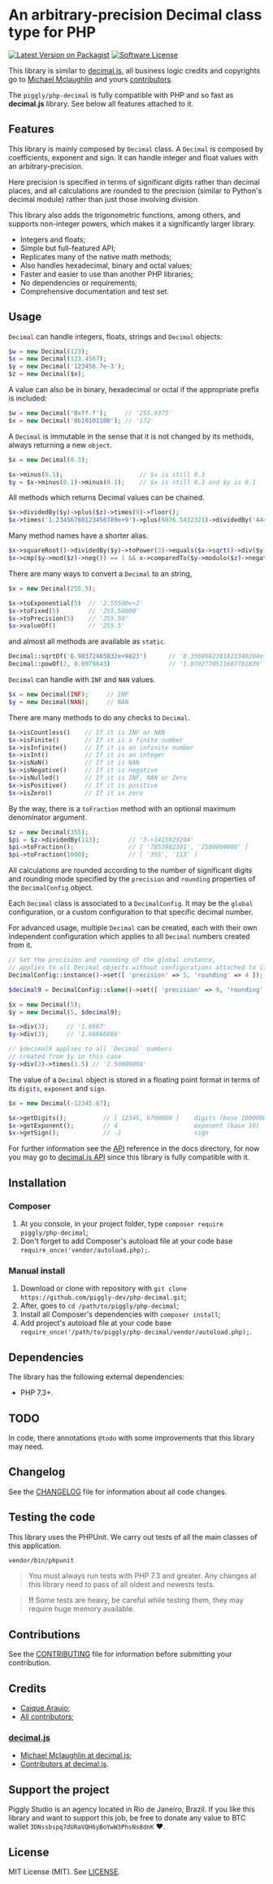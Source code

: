 # An arbitrary-precision Decimal class type for PHP

[![Latest Version on Packagist](https://img.shields.io/packagist/v/piggly/php-decimal.svg?style=flat-square)](https://packagist.org/packages/piggly/php-decimal) [![Software License](https://img.shields.io/badge/license-MIT-brightgreen.svg?style=flat-square)](LICENSE) 

This library is similar to [decimal.js](https://github.com/MikeMcl/decimal.js/), all business logic credits and copyrights go to [Michael Mclaughlin](https://github.com/MikeMcl) and yours [contributors](https://github.com/MikeMcl/decimal.js/graphs/contributors).

The `piggly/php-decimal` is fully compatible with PHP and so fast as **decimal.js** library. See below all features attached to it.

## Features

This library is mainly composed by `Decimal` class. A `Decimal` is composed by coefficients, exponent and sign. It can handle integer and float values with an arbitrary-precision. 

Here precision is specified in terms of significant digits rather than decimal places, and all calculations are rounded to the precision (similar to Python's decimal module) rather than just those involving division.

This library also adds the trigonometric functions, among others, and supports non-integer powers, which makes it a significantly larger library.

* Integers and floats;
* Simple but full-featured API;
* Replicates many of the native math methods;
* Also handles hexadecimal, binary and octal values;
* Faster and easier to use than another PHP libraries;
* No dependencies or requirements;
* Comprehensive documentation and test set.

## Usage

`Decimal` can handle integers, floats, strings and `Decimal` objects:

```php
$w = new Decimal(123);
$x = new Decimal(123.4567);
$y = new Decimal('123456.7e-3');
$z = new Decimal($x);
```

A value can also be in binary, hexadecimal or octal if the appropriate prefix is included:

```php
$w = new Decimal('0xff.f');		// '255.9375'
$x = new Decimal('0b10101100');	// '172'
```

A `Decimal` is immutable in the sense that it is not changed by its methods, always returning a new `object`.

```php
$x = new Decimal(0.3);

$x->minus(0.1);						// $x is still 0.3
$y = $x->minus(0.1)->minus(0.1);	// $x is still 0.3 and $y is 0.1
```

All methods which returns Decimal values can be chained.

```php
$x->dividedBy($y)->plus($z)->times(9)->floor();
$x->times('1.23456780123456789e+9')->plus(9876.5432321)->dividedBy('4444562598.111772')->ceil();
```

Many method names have a shorter alias.

```php
$x->squareRoot()->dividedBy($y)->toPower(3)->equals($x->sqrt()->div($y)->pow(3))	// true
$x->cmp($y->mod($z)->neg()) == 1 && x->comparedTo($y->modulo($z)->negated()) == 1	// true
```

There are many ways to convert a `Decimal` to an string,

```php
$x = new Decimal(255.5);

$x->toExponential(5)  // '2.55500e+2'
$x->toFixed(5)        // '255.50000'
$x->toPrecision(5)    // '255.50'
$x->valueOf()         // '255.5'
```

and almost all methods are available as `static`.

```php
Decimal::sqrtOf('6.98372465832e+9823')      // '8.3568682281821340204e+4911'
Decimal::powOf(2, 0.0979843)                // '1.0702770511687781839'
```

`Decimal` can handle with `INF` and `NAN` values.

```php
$x = new Decimal(INF);     // INF
$y = new Decimal(NAN);     // NAN
```

There are many methods to do any checks to `Decimal`.

```php
$x->isCountless()    // If it is INF or NAN
$x->isFinite()       // If it is a finite number
$x->isInfinite()     // If it is an infinite number
$x->isInt()          // If it is an integer
$x->isNaN()          // If it is NAN
$x->isNegative()     // If it is negative
$x->isNulled()       // If it is INF, NAN or Zero
$x->isPositive()     // If it is positive
$x->isZero()         // If it is zero
```

By the way, there is a `toFraction` method with an optional maximum denominator argument.

```php
$z = new Decimal(355);
$pi = $z->dividedBy(113);        // '3->1415929204'
$pi->toFraction();               // [ '7853982301', '2500000000' ]
$pi->toFraction(1000);           // [ '355', '113' ]
```

All calculations are rounded according to the number of significant digits and rounding mode specified by the `precision` and `rounding` properties of the `DecimalConfig` object.

Each `Decimal` class is associated to a `DecimalConfig`. It may be the `global` configuration, or a custom configuration to that specific decimal number.

For advanced usage, multiple `Decimal` can be created, each with their own independent configuration which applies to all `Decimal` numbers created from it.

```php
// Set the precision and rounding of the global instance, 
// applies to all Decimal objects without configurations attached to it.
DecimalConfig::instance()->set([ 'precision' => 5, 'rounding' => 4 ]);

$decimal9 = DecimalConfig::clone()->set([ 'precision' => 9, 'rounding' => 1 ]);

$x = new Decimal(5);
$y = new Decimal(5, $decimal9);

$x->div(3);     // '1.6667'
$y->div(3);     // '1.66666666'

// $decimal9 applies to all `Decimal` numbers 
// created from $y in this case
$y->div(3)->times(1.5) // '2.50000000'
```

The value of a `Decimal` object is stored in a floating point format in terms of its `digits`, `exponent` and `sign`.

```php
$x = new Decimal(-12345.67);

$x->getDigits();          // [ 12345, 6700000 ]    digits (base 10000000)
$x->getExponent();        // 4                     exponent (base 10)
$x->getSign();            // -1                    sign
```

For further information see the [API](docs/api.md) reference in the docs directory, for now you may go to [decimal.js API](https://mikemcl.github.io/decimal.js/) since this library is fully compatible with it.

## Installation

### Composer

1. At you console, in your project folder, type `composer require piggly/php-decimal`;
2. Don't forget to add Composer's autoload file at your code base `require_once('vendor/autoload.php);`.

### Manual install

1. Download or clone with repository with `git clone https://github.com/piggly-dev/php-decimal.git`;
2. After, goes to `cd /path/to/piggly/php-decimal`;
3. Install all Composer's dependencies with `composer install`;
4. Add project's autoload file at your code base `require_once('/path/to/piggly/php-decimal/vendor/autoload.php);`.

## Dependencies 

The library has the following external dependencies:

* PHP 7.3+.

## TODO

In code, there annotations `@todo` with some improvements that this library may need.

## Changelog

See the [CHANGELOG](CHANGELOG.md) file for information about all code changes.

## Testing the code

This library uses the PHPUnit. We carry out tests of all the main classes of this application.

```bash
vendor/bin/phpunit
```

> You must always run tests with PHP 7.3 and greater. Any changes at this library need to pass of all oldest and newests tests.

> **!!** Some tests are heavy, be careful while testing them, they may require huge memory available.

## Contributions

See the [CONTRIBUTING](CONTRIBUTING.md) file for information before submitting your contribution.

## Credits

- [Caique Araujo](https://github.com/caiquearaujo);
- [All contributors](../../contributors);

### [decimal.js](https://github.com/MikeMcl/decimal.js/)

- [Michael Mclaughlin at decimal.js](https://github.com/MikeMcl);
- [Contributors at decimal.js](https://github.com/MikeMcl/decimal.js/graphs/contributors).

## Support the project

Piggly Studio is an agency located in Rio de Janeiro, Brazil. If you like this library and want to support this job, be free to donate any value to BTC wallet `3DNssbspq7dURaVQH6yBoYwW3PhsNs8dnK` ❤.

## License

MIT License (MIT). See [LICENSE](LICENSE).
